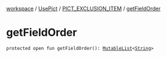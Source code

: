 [workspace](../../index.md) / [UsePict](../index.md) / [PICT_EXCLUSION_ITEM](index.md) / [getFieldOrder](./get-field-order.md)

# getFieldOrder

`protected open fun getFieldOrder(): `[`MutableList`](https://kotlinlang.org/api/latest/jvm/stdlib/kotlin.collections/-mutable-list/index.html)`<`[`String`](https://kotlinlang.org/api/latest/jvm/stdlib/kotlin/-string/index.html)`>`
